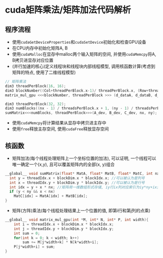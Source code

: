 # cuda矩阵乘法/矩阵加法代码解析

## 程序流程
- 使用`cudaGetDeviceProperties`和`cudaSetDevice`初始化和检查GPU设备
- 在CPU内存中初始化矩阵A, B
- 使用`cudaMalloc`在显存中malloc两个输入矩阵的空间, 并使用`cudaMemcpy`将A, B拷贝进显存对应位置
- (并行加速的核心)定义线程块和线程块内部线程模型, 调用核函数计算(考虑到矩阵的特点, 使用了二维线程模型)
````c
// 矩阵乘法
dim3 threadPerBlock(16, 16);
dim3 blockNumber((Col+threadPerBlock.x-1)/ threadPerBlock.x, (Row+threadPerBlock.y-1)/ threadPerBlock.y );
matrix_mul_gpu <<<blockNumber, threadPerBlock >>> (d_dataA, d_dataB, d_dataC, Col);

dim3 threadPerBlock(32, 32);
dim3 numBlocks((nx - 1) / threadsPerBlock.x + 1, (ny - 1) / threadsPerBlock.y + 1);
sumMatrix<<<numBlocks, threadPerBlock>>>(A_dev, B_dev, C_dev, nx, ny);
````
- 使用`cudaMemcpy`将计算结果从显存中拷贝进主存中
- 使用`free`释放主存空间, 使用`cudaFree`释放显存空间

## 核函数
- 矩阵加法(每个线程处理矩阵上一个坐标位置的加法), 可以证明, 一个线程可以唯一确定一个(x,y), 且可以覆盖矩阵内的全部(x, y)组合
````c
__global__ void sumMatrix(float* MatA, float* MatB, float* MatC, int nx, int ny) {
  int y = threadIdx.x + blockDim.x * blockIdx.x; //可以被认为是列号
  int x = threadIdx.y + blockDim.y * blockIdx.y; //可以被认为是行号
  int idx = y + x * nx; //矩阵用一维数组形式存储, iy行ix列对应索引为iy*ny+ix处的位置
  if (y < ny && x < nx)
    MatC[idx] = MatA[idx] + MatB[idx];
}
````
- 矩阵(方阵)乘法(每个线程处理结果上一个位置的值, 即第i行和第j列的点乘)
````c
__global__ void matrix_mul_gpu(int *M, int* N, int* P, int width){
    int i = threadIdx.x + blockDim.x * blockIdx.x;
    int j = threadIdx.y + blockDim.y * blockIdx.y;
    int sum = 0;
    for(int k = 0; k < width; k++)
        sum += M[j*width+k] * N[k*width+i];
    P[j*width+i] = sum;
}
````
